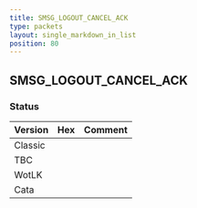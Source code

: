 ```yaml
---
title: SMSG_LOGOUT_CANCEL_ACK
type: packets
layout: single_markdown_in_list
position: 80
---
```


## SMSG_LOGOUT_CANCEL_ACK

### Status

Version | Hex | Comment
---------- | ---------- | ---------- 
Classic |  |  
TBC |  |  
WotLK |  |  
Cata |  |  
